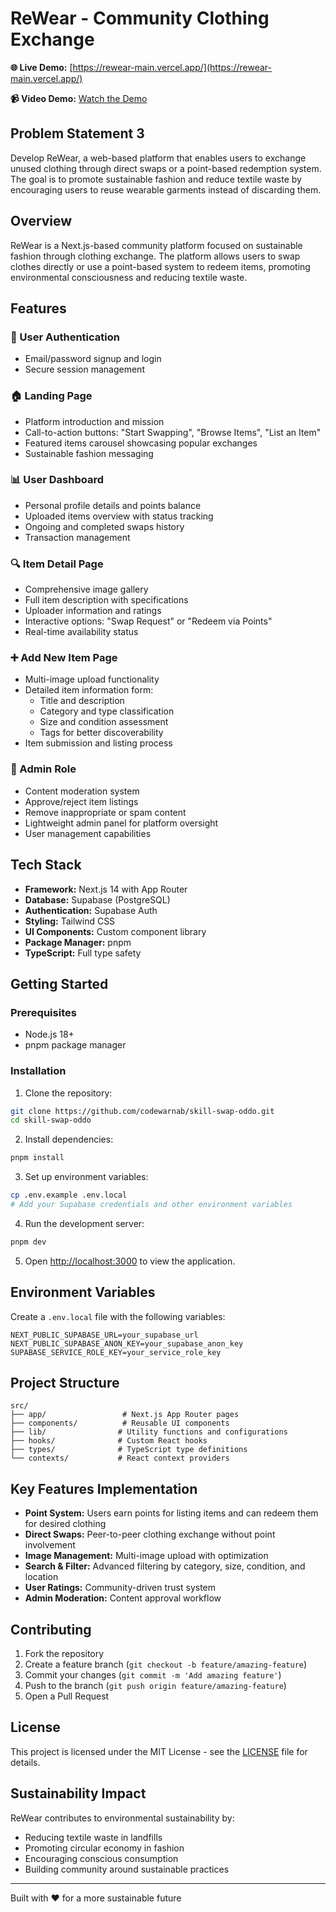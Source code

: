 # ReWear - Community Clothing Exchange

**🌐 Live Demo:** [https://rewear-main.vercel.app/](https://rewear-main.vercel.app/)

**📹 Video Demo:** [Watch the Demo](https://drive.google.com/file/d/1tVTGLqA6cuWhN7EIr_WND1DODuhUrId9/view?usp=sharing)

## Problem Statement 3

Develop ReWear, a web-based platform that enables users to exchange unused clothing through direct swaps or a point-based redemption system. The goal is to promote sustainable fashion and reduce textile waste by encouraging users to reuse wearable garments instead of discarding them.

## Overview

ReWear is a Next.js-based community platform focused on sustainable fashion through clothing exchange. The platform allows users to swap clothes directly or use a point-based system to redeem items, promoting environmental consciousness and reducing textile waste.

## Features

### 🔐 User Authentication
- Email/password signup and login
- Secure session management

### 🏠 Landing Page
- Platform introduction and mission
- Call-to-action buttons: "Start Swapping", "Browse Items", "List an Item"
- Featured items carousel showcasing popular exchanges
- Sustainable fashion messaging

### 📊 User Dashboard
- Personal profile details and points balance
- Uploaded items overview with status tracking
- Ongoing and completed swaps history
- Transaction management

### 🔍 Item Detail Page
- Comprehensive image gallery
- Full item description with specifications
- Uploader information and ratings
- Interactive options: "Swap Request" or "Redeem via Points"
- Real-time availability status

### ➕ Add New Item Page
- Multi-image upload functionality
- Detailed item information form:
  - Title and description
  - Category and type classification
  - Size and condition assessment
  - Tags for better discoverability
- Item submission and listing process

### 👮 Admin Role
- Content moderation system
- Approve/reject item listings
- Remove inappropriate or spam content
- Lightweight admin panel for platform oversight
- User management capabilities

## Tech Stack

- **Framework:** Next.js 14 with App Router
- **Database:** Supabase (PostgreSQL)
- **Authentication:** Supabase Auth
- **Styling:** Tailwind CSS
- **UI Components:** Custom component library
- **Package Manager:** pnpm
- **TypeScript:** Full type safety

## Getting Started

### Prerequisites
- Node.js 18+ 
- pnpm package manager

### Installation

1. Clone the repository:
```bash
git clone https://github.com/codewarnab/skill-swap-oddo.git
cd skill-swap-oddo
```

2. Install dependencies:
```bash
pnpm install
```

3. Set up environment variables:
```bash
cp .env.example .env.local
# Add your Supabase credentials and other environment variables
```

4. Run the development server:
```bash
pnpm dev
```

5. Open [http://localhost:3000](http://localhost:3000) to view the application.

## Environment Variables

Create a `.env.local` file with the following variables:

```env
NEXT_PUBLIC_SUPABASE_URL=your_supabase_url
NEXT_PUBLIC_SUPABASE_ANON_KEY=your_supabase_anon_key
SUPABASE_SERVICE_ROLE_KEY=your_service_role_key
```

## Project Structure

```
src/
├── app/                 # Next.js App Router pages
├── components/          # Reusable UI components
├── lib/                # Utility functions and configurations
├── hooks/              # Custom React hooks
├── types/              # TypeScript type definitions
└── contexts/           # React context providers
```

## Key Features Implementation

- **Point System:** Users earn points for listing items and can redeem them for desired clothing
- **Direct Swaps:** Peer-to-peer clothing exchange without point involvement
- **Image Management:** Multi-image upload with optimization
- **Search & Filter:** Advanced filtering by category, size, condition, and location
- **User Ratings:** Community-driven trust system
- **Admin Moderation:** Content approval workflow

## Contributing

1. Fork the repository
2. Create a feature branch (`git checkout -b feature/amazing-feature`)
3. Commit your changes (`git commit -m 'Add amazing feature'`)
4. Push to the branch (`git push origin feature/amazing-feature`)
5. Open a Pull Request

## License

This project is licensed under the MIT License - see the [LICENSE](LICENSE) file for details.

## Sustainability Impact

ReWear contributes to environmental sustainability by:
- Reducing textile waste in landfills
- Promoting circular economy in fashion
- Encouraging conscious consumption
- Building community around sustainable practices

---

Built with ❤️ for a more sustainable future
